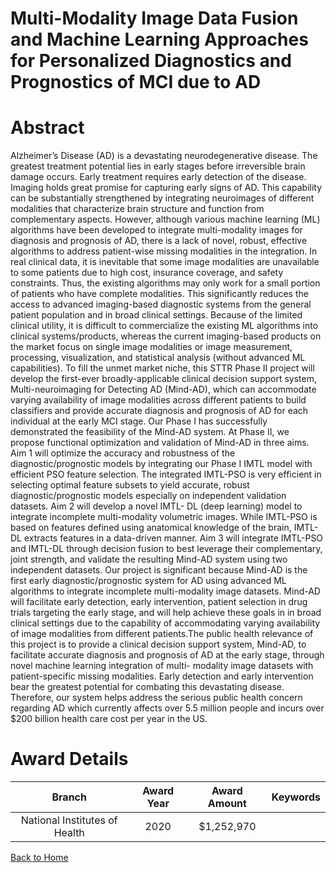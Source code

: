 
Multi-Modality Image Data Fusion and Machine Learning Approaches for Personalized Diagnostics and Prognostics of MCI due to AD
==============================================================================================================================

# Abstract


Alzheimer’s Disease (AD) is a devastating neurodegenerative disease. The greatest treatment potential lies
in early stages before irreversible brain damage occurs. Early treatment requires early detection of the disease.
Imaging holds great promise for capturing early signs of AD. This capability can be substantially strengthened
by integrating neuroimages of different modalities that characterize brain structure and function from
complementary aspects. However, although various machine learning (ML) algorithms have been developed
to integrate multi-modality images for diagnosis and prognosis of AD, there is a lack of novel, robust, effective
algorithms to address patient-wise missing modalities in the integration. In real clinical data, it is inevitable that
some image modalities are unavailable to some patients due to high cost, insurance coverage, and safety
constraints. Thus, the existing algorithms may only work for a small portion of patients who have complete
modalities. This significantly reduces the access to advanced imaging-based diagnostic systems from the
general patient population and in broad clinical settings. Because of the limited clinical utility, it is difficult to
commercialize the existing ML algorithms into clinical systems/products, whereas the current imaging-based
products on the market focus on single image modalities or image measurement, processing, visualization,
and statistical analysis (without advanced ML capabilities). To fill the unmet market niche, this STTR Phase II
project will develop the first-ever broadly-applicable clinical decision support system, Multi-neuroimaging for
Detecting AD (Mind-AD), which can accommodate varying availability of image modalities across different
patients to build classifiers and provide accurate diagnosis and prognosis of AD for each individual at the early
MCI stage. Our Phase I has successfully demonstrated the feasibility of the Mind-AD system. At Phase II, we
propose functional optimization and validation of Mind-AD in three aims. Aim 1 will optimize the accuracy and
robustness of the diagnostic/prognostic models by integrating our Phase I IMTL model with efficient PSO feature
selection. The integrated IMTL-PSO is very efficient in selecting optimal feature subsets to yield accurate, robust
diagnostic/prognostic models especially on independent validation datasets. Aim 2 will develop a novel IMTL-
DL (deep learning) model to integrate incomplete multi-modality volumetric images. While IMTL-PSO is based
on features defined using anatomical knowledge of the brain, IMTL-DL extracts features in a data-driven manner.
Aim 3 will integrate IMTL-PSO and IMTL-DL through decision fusion to best leverage their complementary, joint
strength, and validate the resulting Mind-AD system using two independent datasets. Our project is significant
because Mind-AD is the first early diagnostic/prognostic system for AD using advanced ML algorithms to
integrate incomplete multi-modality image datasets. Mind-AD will facilitate early detection, early intervention,
patient selection in drug trials targeting the early stage, and will help achieve these goals in in broad clinical
settings due to the capability of accommodating varying availability of image modalities from different patients.The public health relevance of this project is to provide a clinical decision support system, Mind-AD, to facilitate
accurate diagnosis and prognosis of AD at the early stage, through novel machine learning integration of multi-
modality image datasets with patient-specific missing modalities. Early detection and early intervention bear
the greatest potential for combating this devastating disease. Therefore, our system helps address the serious
public health concern regarding AD which currently affects over 5.5 million people and incurs over $200
billion health care cost per year in the US.  

# Award Details

|Branch|Award Year|Award Amount|Keywords|
| :---: | :---: | :---: | :---: |
|National Institutes of Health|2020|$1,252,970||
  
  


[Back to Home](https://github.com/chrischow/dod_sbir_awards#2347)